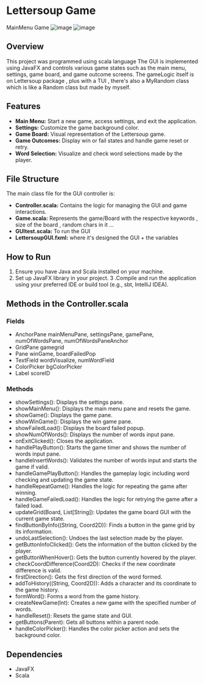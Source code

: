 # Lettersoup Game 
MainMenu                                                                                                Game
![image](https://github.com/Andrxwwww/Lettersoup/assets/117539407/01196654-9890-41ca-b949-bfa2db0dd687) ![image](https://github.com/Andrxwwww/Lettersoup/assets/117539407/deb664ff-977d-4a5d-843c-09b42cb09917)

## Overview
This project was programmed using scala language
The GUI is implemented using JavaFX and controls various game states such as the main menu, settings, game board, and game outcome screens. 
The gameLogic itself is on Lettersoup package , plus with a TUI , there's also a MyRandom class which is like a Random class but made by myself.

## Features
- __Main Menu:__ Start a new game, access settings, and exit the application.
- __Settings:__ Customize the game background color.
- __Game Board:__ Visual representation of the Lettersoup game.
- __Game Outcomes:__ Display win or fail states and handle game reset or retry.
- __Word Selection:__ Visualize and check word selections made by the player.

## File Structure
The main class file for the GUI controller is:
- __Controller.scala:__ Contains the logic for managing the GUI and game interactions.
- __Game.scala:__ Represents the game/Board with the respective keywords , size of the board , random chars in it ...
- __GUItest.scala:__ To run the GUI
- __LettersoupGUI.fxml:__ where it's designed the GUI + the variables

## How to Run
1. Ensure you have Java and Scala installed on your machine.
2. Set up JavaFX library in your project.
3 .Compile and run the application using your preferred IDE or build tool (e.g., sbt, IntelliJ IDEA).

## Methods in the Controller.scala
### Fields
- AnchorPane mainMenuPane, settingsPane, gamePane, numOfWordsPane, numOfWordsPaneAnchor
- GridPane gamegrid
- Pane winGame, boardFailedPop
- TextField wordVisualize, numWordField
- ColorPicker bgColorPicker
- Label scoreID
### Methods
- showSettings(): Displays the settings pane.
- showMainMenu(): Displays the main menu pane and resets the game.
- showGame(): Displays the game pane.
- showWinGame(): Displays the win game pane.
- showFailedLoad(): Displays the board failed popup.
- showNumOfWords(): Displays the number of words input pane.
- onExitClicked(): Closes the application.
- handlePlayButton(): Starts the game timer and shows the number of words input pane.
- handleInsertWords(): Validates the number of words input and starts the game if valid.
- handleGamePlayButton(): Handles the gameplay logic including word checking and updating the game state.
- handleRepeatGame(): Handles the logic for repeating the game after winning.
- handleGameFailedLoad(): Handles the logic for retrying the game after a failed load.
- updateGrid(Board, List[String]): Updates the game board GUI with the current game state.
- findButtonByInfo((String, Coord2D)): Finds a button in the game grid by its information.
- undoLastSelection(): Undoes the last selection made by the player.
- getButtonInfoClicked(): Gets the information of the button clicked by the player.
- getButtonWhenHover(): Gets the button currently hovered by the player.
- checkCoordDifference(Coord2D): Checks if the new coordinate difference is valid.
- firstDirection(): Gets the first direction of the word formed.
- addToHistory((String, Coord2D)): Adds a character and its coordinate to the game history.
- formWord(): Forms a word from the game history.
- createNewGame(Int): Creates a new game with the specified number of words.
- handleReset(): Resets the game state and GUI.
- getButtons(Parent): Gets all buttons within a parent node.
- handleColorPicker(): Handles the color picker action and sets the background color.
## Dependencies
- JavaFX
- Scala
